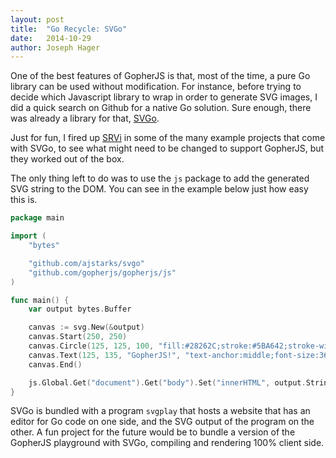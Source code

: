 ```yaml
---
layout: post
title:  "Go Recycle: SVGo"
date:   2014-10-29
author: Joseph Hager
---
```


One of the best features of GopherJS is that, most of the time, a pure Go library can be used without modification. For instance, before trying to decide which Javascript library to wrap in order to generate SVG images, I did a quick search on Github for a native Go solution. Sure enough, there was already a library for that, [SVGo](https://github.com/ajstarks/svgo).

Just for fun, I fired up [SRVi](https://github.com/ajhager/srvi) in some of the many example projects that come with SVGo, to see what might need to be changed to support GopherJS, but they worked out of the box.

The only thing left to do was to use the `js` package to add the generated SVG string to the DOM. You can see in the example below just how easy this is.

```go
package main

import (
	"bytes"

	"github.com/ajstarks/svgo"
	"github.com/gopherjs/gopherjs/js"
)

func main() {
	var output bytes.Buffer

	canvas := svg.New(&output)
	canvas.Start(250, 250)
	canvas.Circle(125, 125, 100, "fill:#28262C;stroke:#5BA642;stroke-width:5px")
	canvas.Text(125, 135, "GopherJS!", "text-anchor:middle;font-size:36px;fill:#EB5633")
	canvas.End()

	js.Global.Get("document").Get("body").Set("innerHTML", output.String())
}
```

SVGo is bundled with a program `svgplay` that hosts a website that has an editor for Go code on one side, and the SVG output of the program on the other. A fun project for the future would be to bundle a version of the GopherJS playground with SVGo, compiling and rendering 100% client side.
